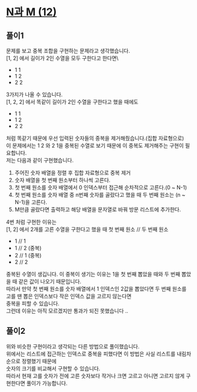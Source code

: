 # [N과 M (12)](https://www.acmicpc.net/problem/15666)

## 풀이1

문제를 보고 중복 조합을 구현하는 문제라고 생각했습니다.\
[1, 2] 에서 길이가 2인 수열을 모두 구한다고 한다면\
- 1 1
- 1 2
- 2 2

3가지가 나올 수 있습니다.\
[1, 2, 2] 에서 똑같이 길이가 2인 수열을 구한다고 했을 때에도
- 1 1
- 1 2
- 2 2

처럼 똑같기 때문에 우선 입력된 숫자들의 중복을 제거해줬습니다.(집합 자료형으로)\
이 문제에서는 1 2 와 2 1을 중복된 수열로 보기 때문에 이 중복도 제거해주는 구현이 필요합니다.\
저는 다음과 같이 구현했습니다.
1. 주어진 숫자 배열을 정렬 후 집합 자료형으로 중복 제거
2. 숫자 배열을 첫 번째 원소부터 하나씩 고른다.
3. 첫 번째 원소를 숫자 배열에서 0 인덱스부터 접근해 순차적으로 고른다.(0 ~ N-1)
4. 첫 번째 원소를 숫자 배열 중 n번째 숫자를 골랐다고 했을 때 두 번째 원소는 (n ~ N-1)을 고른다.
5. M만큼 골랐다면 출력하고 해당 배열을 문자열로 바꿔 방문 리스트에 추가한다.

4번 처럼 구현한 이유는\
[1, 2] 에서 2개를 고른 수열을 구한다고 했을 때
첫 번째 원소 // 두 번째 원소
- 1 // 1
- 1 // 2 (중복)
- 2 // 1 (중복)
- 2 // 2

중복된 수열이 생깁니다. 이 중복이 생기는 이유는 1을 첫 번째 뽑았을 때와 두 번째 뽑았을 때 같은 값이 나오기 때문입니다.\
따라서 만약 첫 번째 원소를 숫자 배열에서 1 인덱스인 2값을 뽑았다면 두 번째 원소를 고를 땐 뽑은 인덱스보다 작은 인덱스 값을 고르지 않는다면\
중복을 피할 수 있습니다.\
그런데 이유는 아직 모르겠지만 통과가 되진 못했습니다 ..

## 풀이2

위와 비슷한 구현이라고 생각되는 다른 방법으로 풀이했습니다.\
위에서는 리스트에 접근하는 인덱스로 중복을 피했다면 이 방법은 사실 리스트를 내림차순으로 정렬했기 때문에\
숫자의 크기를 비교해서 구현할 수 있습니다.\
따라서 현재 고를 숫자가 전에 고른 숫자보다 작거나 크면 고르고 아니면 고르지 않게 구현한다면 풀이가 가능합니다.
